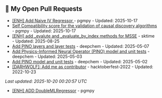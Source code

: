 <!--
**DARHWOLF/DARHWOLF** is a ✨ _special_ ✨ repository because its `README.md` (this file) appears on your GitHub profile.

Here are some ideas to get you started:

- 🔭 I’m currently working on ...
- 🌱 I’m currently learning ...
- 👯 I’m looking to collaborate on ...
- 🤔 I’m looking for help with ...
- 💬 Ask me about ...
- 📫 How to reach me: ...
- 😄 Pronouns: ...
- ⚡ Fun fact: ...
-->

<!-- OPEN_PRS:START -->
## 🔧 My Open Pull Requests

- [[ENH] Add Naive IV Regressor ](https://github.com/pgmpy/pgmpy/pull/2378) - pgmpy - Updated: 2025-10-17
- [Self Compatibility score for the validation of causal discovery algorithms](https://github.com/pgmpy/pgmpy/pull/2058) - pgmpy - Updated: 2025-10-17
- [[ENH] add _evalute and _evaluate_by_index methods for MSSE](https://github.com/sktime/sktime/pull/8656) - sktime - Updated: 2025-08-25
- [Add PINO layers and layer tests](https://github.com/deepchem/deepchem/pull/4435) - deepchem - Updated: 2025-05-07
- [Add Physics-Informed Neural Operator (PINO) model and unit tests](https://github.com/deepchem/deepchem/pull/4415) - deepchem - Updated: 2025-05-03
- [Add PINO model and unit tests](https://github.com/deepchem/deepchem/pull/4436) - deepchem - Updated: 2025-05-02
- [[DARHWOLF]: Add me as contributor](https://github.com/vishalj0501/hacktoberfest-2022/pull/31) - hacktoberfest-2022 - Updated: 2022-10-23

*Last updated: 2025-10-20 00:20:57 UTC*
<!-- OPEN_PRS:END -->
<!-- MERGED_PRS:START -->
- [[ENH] ADD DoubleMLRegressor](https://github.com/pgmpy/pgmpy/pull/2288)  - pgmpy
 <!-- MERGED_PRS:END -->

